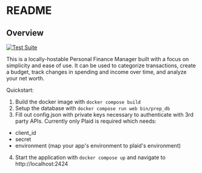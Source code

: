 # README
## Overview
[![Test Suite](https://github.com/mpbart/personal-crm/actions/workflows/rspec.yml/badge.svg)](https://github.com/mpbart/personal-crm/actions/workflows/rspec.yml)

This is a locally-hostable Personal Finance Manager built with a focus on simplicity and ease of use. It can be used to categorize transactions, create a budget, track changes in spending and income over time, and analyze your net worth.

Quickstart:
1. Build the docker image with `docker compose build`
2. Setup the database with `docker compose run web bin/prep_db`
3. Fill out config.json with private keys necessary to authenticate with 3rd party APIs. Currently only Plaid is required which needs:
  * client_id
  * secret
  * environment (map your app's environment to plaid's environment)
4. Start the application with `docker compose up` and navigate to http://localhost:2424
